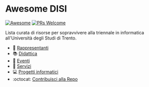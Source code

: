 # Awesome DISI
[![Awesome](https://cdn.rawgit.com/sindresorhus/awesome/d7305f38d29fed78fa85652e3a63e154dd8e8829/media/badge.svg)](https://github.com/sindresorhus/awesome)
[![PRs Welcome](https://img.shields.io/badge/PRs-welcome-brightgreen.svg?style=flat)](http://makeapullrequest.com)

Lista curata di risorse per sopravvivere alla triennale in informatica all'Università degli Studi di Trento.

- :busts_in_silhouette: [Rappresentanti](docs/rappresentanti.md)
- :books: [Didattica](docs/didattica.md)
- :balloon: [Eventi](docs/eventi.md)
- :ticket: [Servizi](docs/servizi.md)
- :computer: [Progetti informatici](docs/progetti-it.md)
- :octocat: [Contribuisci alla Repo](https://github.com/rappresentantidisi/awesome-disi/)

